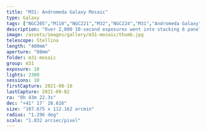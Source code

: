 ```yaml
---
title: "M31: Andromeda Galaxy Mosaic"
type: Galaxy
tags: ["NGC205","M110","NGC221","M32","NGC224","M31","Andromeda Galaxy"]
description: "Over 2,000 10-second exposures went into stacking 6 panels that were blended to produce this capture of Andromeda with neighboring galaxies M32 and M110."
image: /assets/images/gallery/m31-mosaic/thumb.jpg
telescope: Stellina
length: "400mm"
aperture: "80mm"
folder: m31-mosaic
group: m31
exposure: 10
lights: 2300
sessions: 18
firstCapture: 2021-08-10 
lastCapture: 2021-09-02
ra: "0h 43m 22.3s"
dec: "+41° 17' 28.616"
size: "107.675 x 112.162 arcmin"
radius: "1.296 deg"
scale: "1.032 arcsec/pixel"
---
```

